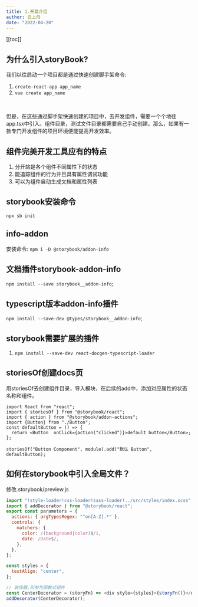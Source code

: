 ```yaml
---
title: 1.开篇介绍
author: 云上舟
date: "2022-04-20"
---
```


[[toc]]


## 为什么引入storyBook?
我们以往启动一个项目都是通过快速创建脚手架命令:
1. `create-react-app app_name`
2. `vue create app_name`
<br />

但是，在这些通过脚手架快速创建的项目中，去开发组件，需要一个个地往app.tsx中引入。组件目录，测试文件目录都需要自己手动创建。那么，如果有一款专门开发组件的项目环境便能提高开发效率。

## 组件完美开发工具应有的特点
1. 分开站是各个组件不同属性下的状态
2. 能追踪组件的行为并且具有属性调试功能
3. 可以为组件自动生成文档和属性列表


## storybook安装命令
`npx sb init`


## info-addon
安装命令: `npm i -D @storybook/addon-info`

## 文档插件storybook-addon-info
`npm install --save storybook__addon-info`;

## typescript版本addon-info插件
`npm install --save-dev @types/storybook__addon-info`;

## storybook需要扩展的插件
1. `npm install --save-dev react-docgen-typescript-loader`

## storiesOf创建docs页
用storiesOf去创建组件目录，导入模块，在后续的add中，添加对应属性的状态名称和组件。
```tsx
import React from "react";
import { storiesOf } from "@storybook/react";
import { action } from "@storybook/addon-actions";
import {Button} from "./Button";
const defaultButton = () => {
  return <Button  onClick={action("clicked")}>default button</Button>;
};

storiesOf("Button Component", module).add("默认 Button", defaultButton);

```
## 如何在storybook中引入全局文件？

修改.storybook/preview.js
```js
import "!style-loader!css-loader!sass-loader!../src/styles/index.scss";
import { addDecorator } from "@storybook/react";
export const parameters = {
  actions: { argTypesRegex: "^on[A-Z].*" },
  controls: {
    matchers: {
      color: /(background|color)$/i,
      date: /Date$/,
    },
  },
};

const styles = {
  textAlign: "center",
};

// 装饰器,形参为函数式组件
const CenterDecorator = (storyFn) => <div style={styles}>{storyFn()}</div>;
addDecorator(CenterDecorator);
```

